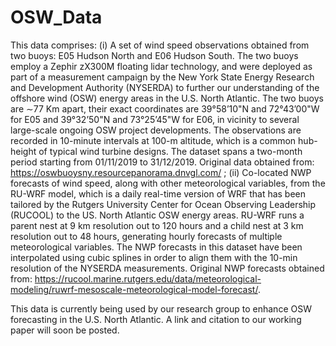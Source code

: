 # OSW_Data
This data comprises: 
(i) A set of wind speed observations obtained from two buoys: E05 Hudson North and E06 Hudson South. The two buoys employ a Zephir zX300M floating lidar technology, and were deployed as part of a measurement campaign by the New York State Energy Research and Development Authority (NYSERDA) to further our understanding of the offshore wind (OSW) energy areas in the U.S. North Atlantic. The two buoys are ∼77 Km apart, their exact coordinates are 39°58’10"N and 72°43’00"W for E05 and 39°32’50"N and 73°25’45"W for E06, in vicinity to several large-scale ongoing OSW project developments. The observations are recorded in 10-minute intervals at 100-m altitude, which is a common hub-height of typical wind turbine designs. The dataset spans a two-month period starting from 01/11/2019 to 31/12/2019. Original data obtained from: https://oswbuoysny.resourcepanorama.dnvgl.com/ ; 
(ii) Co-located NWP forecasts of wind speed, along with other meteorological variables, from the RU-WRF model, which is a daily real-time version of WRF that has been tailored by the Rutgers University Center for Ocean Observing Leadership (RUCOOL) to the US. North Atlantic OSW energy areas. RU-WRF runs a parent nest at 9 km resolution out to 120 hours and a child nest at 3 km resolution out to 48 hours, generating hourly forecasts of multiple meteorological variables. The NWP forecasts in this dataset have been interpolated using cubic splines in order to align them with the 10-min resolution of the NYSERDA measurements. Original NWP forecasts obtained from: https://rucool.marine.rutgers.edu/data/meteorological-modeling/ruwrf-mesoscale-meteorological-model-forecast/. 

This data is currently being used by our research group to enhance OSW forecasting in the U.S. North Atlantic. A link and citation to our working paper will soon be posted. 
